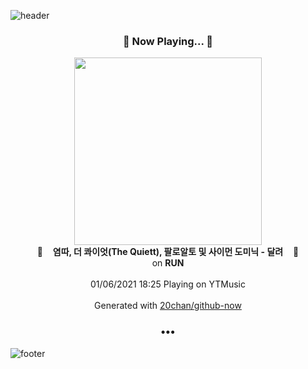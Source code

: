 ![header](https://capsule-render.vercel.app/api?type=wave&height=170&section=header&text=Hi.%20I'm%20SHIFT&fontColor=090707&fontAlignX=45&fontAlignY=65&fontSize=100)

<h3 align="center">🎵 Now Playing... 🎵</h3>
<p align="center">
  <a href="https://music.youtube.com/channel/UCyS1jT2cQS4JOMk6e6UIWHQ">
    <img width="300" src="https://lh3.googleusercontent.com/GJQZ4pMRZOHXEn9gRy9qZM5jjvkNjjbrRelk25zPCtIKRJFnNmgRc2O_y3U9HwUQ4sHtI9kTR3Oyx8ku">
  </a>
  <br>
  🎵&nbsp&nbsp&nbsp <b>염따, 더 콰이엇(The Quiett), 팔로알토 및 사이먼 도미닉 - 달려</b> &nbsp&nbsp&nbsp🎵
  <br>
  on <b>RUN</b>
  
  <br />
  <br />
  01/06/2021 18:25 Playing on YTMusic
  <br />
  <br />
  Generated with <a href="https://github.com/20chan/github-now">20chan/github-now</a>
</p>

<h3 align="center">•••</h3>

![footer](https://capsule-render.vercel.app/api?type=wave&height=150&section=footer)
